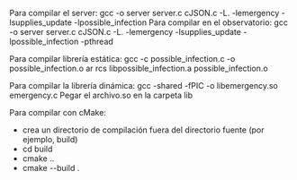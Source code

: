Para compilar el server:
gcc -o server server.c cJSON.c -L. -lemergency -lsupplies_update -lpossible_infection
Para compilar en el observatorio:
gcc -o server server.c cJSON.c -L. -lemergency -lsupplies_update -lpossible_infection -pthread


Para compilar librería estática:
gcc -c possible_infection.c -o possible_infection.o
ar rcs libpossible_infection.a possible_infection.o

Para compilar la librería dinámica:
gcc -shared -fPIC -o libemergency.so emergency.c
Pegar el archivo.so en la carpeta lib

Para compilar con cMake:
- crea un directorio de compilación fuera del directorio fuente (por ejemplo, build)
- cd build
- cmake ..
- cmake --build .

